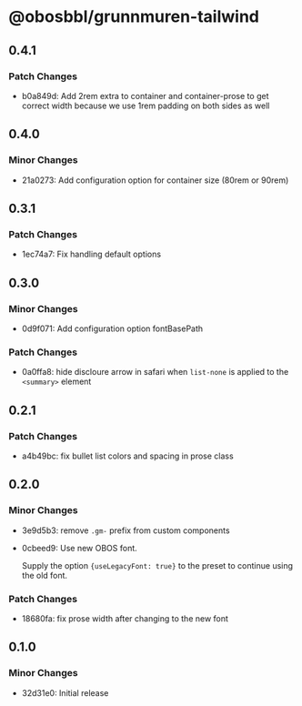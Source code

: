 # @obosbbl/grunnmuren-tailwind

## 0.4.1

### Patch Changes

- b0a849d: Add 2rem extra to container and container-prose to get correct width because we use 1rem padding on both sides as well

## 0.4.0

### Minor Changes

- 21a0273: Add configuration option for container size (80rem or 90rem)

## 0.3.1

### Patch Changes

- 1ec74a7: Fix handling default options

## 0.3.0

### Minor Changes

- 0d9f071: Add configuration option fontBasePath

### Patch Changes

- 0a0ffa8: hide discloure arrow in safari when `list-none` is applied to the `<summary>` element

## 0.2.1

### Patch Changes

- a4b49bc: fix bullet list colors and spacing in prose class

## 0.2.0

### Minor Changes

- 3e9d5b3: remove `.gm-` prefix from custom components
- 0cbeed9: Use new OBOS font.

  Supply the option `{useLegacyFont: true}` to the preset to continue using the old font.

### Patch Changes

- 18680fa: fix prose width after changing to the new font

## 0.1.0

### Minor Changes

- 32d31e0: Initial release
